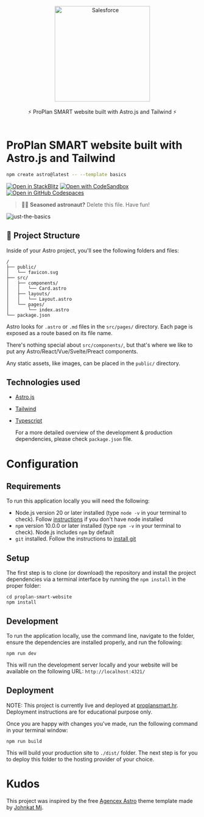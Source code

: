 <br />
<a  href="https://astro.build/">
<div align="center">
<img  src="https://astro.js.org/astro.png"  alt="Salesforce"  width="250"  />
</a>
</div>
<br />
<div align="center">
  ⚡️ ProPlan SMART website built with Astro.js and Tailwind ⚡️
</div>
<br />

# ProPlan SMART website built with Astro.js and Tailwind

```sh
npm create astro@latest -- --template basics
```

[![Open in StackBlitz](https://developer.stackblitz.com/img/open_in_stackblitz.svg)](https://stackblitz.com/github/withastro/astro/tree/latest/examples/basics)
[![Open with CodeSandbox](https://assets.codesandbox.io/github/button-edit-lime.svg)](https://codesandbox.io/p/sandbox/github/withastro/astro/tree/latest/examples/basics)
[![Open in GitHub Codespaces](https://github.com/codespaces/badge.svg)](https://codespaces.new/withastro/astro?devcontainer_path=.devcontainer/basics/devcontainer.json)

> 🧑‍🚀 **Seasoned astronaut?** Delete this file. Have fun!

![just-the-basics](https://github.com/withastro/astro/assets/2244813/a0a5533c-a856-4198-8470-2d67b1d7c554)

## 🚀 Project Structure

Inside of your Astro project, you'll see the following folders and files:

```text
/
├── public/
│   └── favicon.svg
├── src/
│   ├── components/
│   │   └── Card.astro
│   ├── layouts/
│   │   └── Layout.astro
│   └── pages/
│       └── index.astro
└── package.json
```

Astro looks for `.astro` or `.md` files in the `src/pages/` directory. Each page is exposed as a route based on its file name.

There's nothing special about `src/components/`, but that's where we like to put any Astro/React/Vue/Svelte/Preact components.

Any static assets, like images, can be placed in the `public/` directory.

## Technologies used

- [Astro.js](https://docs.astro.build/en/getting-started/)
- [Tailwind](https://tailwindcss.com)
- [Typescript](https://www.typescriptlang.org)

  For a more detailed overview of the development & production dependencies, please check `package.json` file.

# Configuration

## Requirements

To run this application locally you will need the following:

- Node.js version 20 or later installed (type `node -v` in your terminal to check). Follow [instructions](https://nodejs.org/en/download) if you don't have node installed
- `npm` version 10.0.0 or later installed (type `npm -v` in your terminal to check). Node.js includes `npm` by default
- `git` installed. Follow the instructions to [install git](https://git-scm.com/downloads)

## Setup

The first step is to clone (or download) the repository and install the project dependencies via a terminal interface by running the `npm install` in the proper folder:

```
cd proplan-smart-website
npm install
```

## Development

To run the application locally, use the command line, navigate to the folder, ensure the dependencies are installed properly, and run the following:

```
npm run dev
```

This will run the development server locally and your website will be available on the following URL: `http://localhost:4321/`

## Deployment

NOTE: This project is currently live and deployed at [proplansmart.hr](https://proplansmart.hr). Deployment instructions are for educational purpose only.

Once you are happy with changes you've made, run the following command in your terminal window:

```
npm run build
```

This will build your production site to `./dist/` folder. The next step is for you to deploy this folder to the hosting provider of your choice.

# Kudos

This project was inspired by the free [Agencex Astro](https://astro.build/themes/details/agencex/) theme template made by [Johnkat Mj](https://github.com/Johnkat-Mj).
